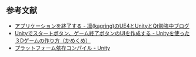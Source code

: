 



## 参考文献
- [アプリケーションを終了する - 凛(kagring)のUE4とUnityとQt勉強中ブログ](http://kagring.blog.fc2.com/blog-entry-42.html)
- [Unityでスタートボタン、ゲーム終了ボタンのUIを作成する - Unityを使った３Dゲームの作り方（かめくめ）](https://gametukurikata.com/ui/startbuttonui)
- [プラットフォーム依存コンパイル - Unity](https://docs.unity3d.com/jp/current/Manual/PlatformDependentCompilation.html)
